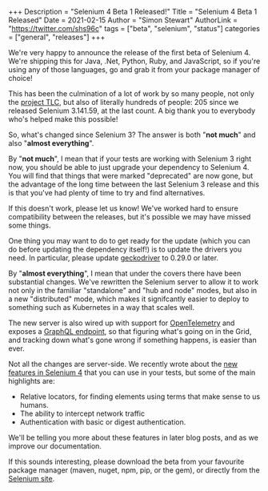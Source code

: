+++
Description = "Selenium 4 Beta 1 Released!"
Title = "Selenium 4 Beta 1 Released"
Date = 2021-02-15
Author = "Simon Stewart"
AuthorLink = "https://twitter.com/shs96c"
tags = ["beta", "selenium", "status"]
categories = ["general", "releases"]
+++

We're very happy to announce the release of the first beta of Selenium
4. We're shipping this for Java, .Net, Python, Ruby, and JavaScript,
so if you're using any of those languages, go and grab it from your
package manager of choice!

This has been the culmination of a lot of work by so many people, not
only the [project TLC][tlc], but also of literally hundreds of people:
205 since we released Selenium 3.141.59, at the last count. A big
thank you to everybody who's helped make this possible!

So, what's changed since Selenium 3? The answer is both "**not much**"
and also "**almost everything**".

By "**not much**", I mean that if your tests are working with Selenium
3 right now, you should be able to just upgrade your dependency to
Selenium 4. You will find that things that were marked "deprecated"
are now gone, but the advantage of the long time between the last
Selenium 3 release and this is that you've had plenty of time to try
and find alternatives.

If this doesn't work, please let us know! We've worked hard to ensure
compatibility between the releases, but it's possible we may have
missed some things.

One thing you may want to do to get ready for the update (which you
can do before updating the dependency itself!) is to update the
drivers you need. In particular, please update [geckodriver][] to
0.29.0 or later.

By "**almost everything**", I mean that under the covers there have
been substantial changes. We've rewritten the Selenium server to allow
it to work not only in the familiar "standalone" and "hub and node"
modes, but also in a new "distributed" mode, which makes it
signifcantly easier to deploy to something such as Kubernetes in a way
that scales well.

The new server is also wired up with support for [OpenTelemetry][] and
exposes a [GraphQL endpoint][graphql], so that figuring what's going
on in the Grid, and tracking down what's gone wrong if something
happens, is easier than ever.

Not all the changes are server-side. We recently wrote about the [new
features in Selenium 4][se4] that you can use in your tests, but some
of the main highlights are:

  * Relative locators, for finding elements using terms that make
    sense to us humans.
  * The ability to intercept network traffic
  * Authentication with basic or digest authentication.

We'll be telling you more about these features in later blog posts,
and as we improve our documentation.

If this sounds interesting, please download the beta from your
favourite package manager (maven, nuget, npm, pip, or the gem), or
directly from the [Selenium site][download].

[download]: /downloads
[geckodriver]: https://github.com/mozilla/geckodriver/releases
[graphql]: https://github.com/SeleniumHQ/selenium/blob/selenium-4.0.0-beta-1/java/server/src/org/openqa/selenium/grid/graphql/selenium-grid-schema.graphqls
[OpenTelemetry]: https://opentelemetry.io
[se4]: /blog/2020/what-is-coming-in-selenium-4-new-tricks/
[tlc]: /structure/#tlc
